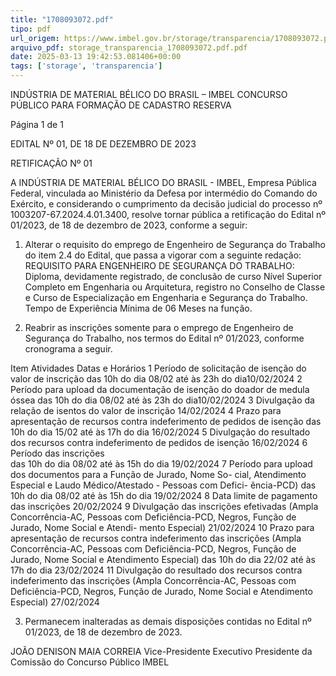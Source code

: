 ```yaml
---
title: "1708093072.pdf"
tipo: pdf
url_origem: https://www.imbel.gov.br/storage/transparencia/1708093072.pdf
arquivo_pdf: storage_transparencia_1708093072.pdf.pdf
date: 2025-03-13 19:42:53.081406+00:00
tags: ['storage', 'transparencia']
---
```


 
INDÚSTRIA DE MATERIAL BÉLICO DO BRASIL – IMBEL 
CONCURSO PÚBLICO PARA FORMAÇÃO DE CADASTRO RESERVA 
 
 
Página 1 de 1 
 
 
EDITAL Nº 01, DE 18 DE DEZEMBRO DE 2023 
 
RETIFICAÇÃO Nº 01 
  
A INDÚSTRIA DE MATERIAL BÉLICO DO BRASIL - IMBEL, Empresa Pública Federal, vinculada ao Ministério da 
Defesa por intermédio do Comando do Exército, e considerando o cumprimento da decisão judicial do processo nº 
1003207-67.2024.4.01.3400, resolve tornar pública a retificação do Edital nº 01/2023, de 18 de dezembro de 2023, 
conforme a seguir: 
 
1. Alterar o requisito do emprego de Engenheiro de Segurança do Trabalho do item 2.4 do Edital, que passa a 
vigorar com a seguinte redação: 
REQUISITO PARA ENGENHEIRO DE SEGURANÇA DO TRABALHO: Diploma, devidamente registrado, de 
conclusão de curso Nível Superior Completo em Engenharia ou Arquitetura, registro no Conselho de Classe e Curso 
de Especialização em Engenharia e Segurança do Trabalho. Tempo de Experiência Mínima de 06 Meses na função. 
 
2. Reabrir as inscrições somente para o emprego de Engenheiro de Segurança do Trabalho, nos termos do Edital 
nº 01/2023, conforme cronograma a seguir. 
 
Item 
Atividades 
Datas e Horários 
1 
Período de solicitação de isenção do valor de inscrição 
das 10h do dia 08/02 até às 23h 
do dia10/02/2024 
2 
Período para upload da documentação de isenção do doador de medula 
óssea 
das 10h do dia 08/02 até às 23h 
do dia10/02/2024 
3 
Divulgação da relação de isentos do valor de inscrição 
14/02/2024 
4 
Prazo para apresentação de recursos contra indeferimento de pedidos de 
isenção 
das 10h do dia 15/02 até às 17h 
do dia 16/02/2024 
5 
Divulgação do resultado dos recursos contra indeferimento de pedidos de 
isenção 
16/02/2024 
6 
Período das inscrições  
das 10h do dia 08/02 até às 15h 
do dia 19/02/2024 
7 
Período para upload dos documentos para a Função de Jurado, Nome So-
cial, Atendimento Especial e Laudo Médico/Atestado - Pessoas com Defici-
ência-PCD) 
das 10h do dia 08/02 até às 15h 
do dia 19/02/2024 
8 
Data limite de pagamento das inscrições 
20/02/2024 
9 
Divulgação das inscrições efetivadas (Ampla Concorrência-AC, Pessoas 
com Deficiência-PCD, Negros, Função de Jurado, Nome Social e Atendi-
mento Especial) 
21/02/2024 
10 
Prazo para apresentação de recursos contra indeferimento das inscrições 
(Ampla Concorrência-AC, Pessoas com Deficiência-PCD, Negros, Função 
de Jurado, Nome Social e Atendimento Especial) 
das 10h do dia 22/02 até às 17h 
do dia 23/02/2024 
11 
Divulgação do resultado dos recursos contra indeferimento das inscrições 
(Ampla Concorrência-AC, Pessoas com Deficiência-PCD, Negros, Função 
de Jurado, Nome Social e Atendimento Especial) 
27/02/2024 
 
3. Permanecem inalteradas as demais disposições contidas no Edital nº 01/2023, de 18 de dezembro de 2023. 
 
 
JOÃO DENISON MAIA CORREIA 
Vice-Presidente Executivo 
Presidente da Comissão do Concurso Público IMBEL 
  

